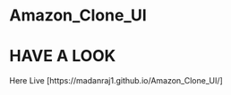 # Amazon_Clone_UI
<h1>HAVE A LOOK </h1> 
<a hred="https://madanraj1.github.io/Amazon_Clone_UI/index.html"> Here Live </a>
[https://madanraj1.github.io/Amazon_Clone_UI/]
